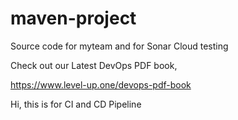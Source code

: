 # maven-project
Source code for myteam and for Sonar Cloud testing

Check out our Latest DevOps PDF book,

https://www.level-up.one/devops-pdf-book

Hi, this is for CI and CD Pipeline
